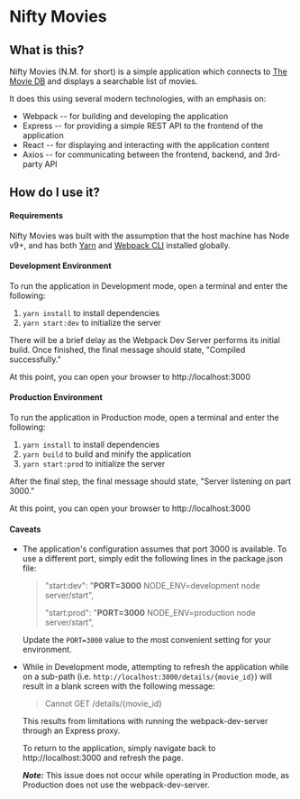 # Nifty Movies

## What is this?

Nifty Movies (N.M. for short) is a simple application which connects to
[The Movie DB](https://www.themoviedb.org) and displays a searchable list of movies.

It does this using several modern technologies, with an emphasis on:
* Webpack -- for building and developing the application
* Express -- for providing a simple REST API to the frontend of the application
* React -- for displaying and interacting with the application content
* Axios -- for communicating between the frontend, backend, and 3rd-party API

## How do I use it?

#### Requirements
Nifty Movies was built with the assumption that the host machine has Node v9+, and has both [Yarn](https://www.npmjs.com/package/yarn) and [Webpack CLI](https://www.npmjs.com/package/webpack-cli) installed globally.

#### Development Environment
To run the application in Development mode, open a terminal and enter the following:

1. `yarn install` to install dependencies
2. `yarn start:dev` to initialize the server

There will be a brief delay as the Webpack Dev Server performs its initial build. Once finished, the final message should state, "Compiled successfully."

At this point, you can open your browser to http://localhost:3000

#### Production Environment
To run the application in Production mode, open a terminal and enter the following:

1. `yarn install` to install dependencies
2. `yarn build` to build and minify the application
3. `yarn start:prod` to initialize the server

After the final step, the final message should state, "Server listening on part 3000."

At this point, you can open your browser to http://localhost:3000

#### Caveats

- The application's configuration assumes that port 3000 is available. To use a different port, simply edit the following lines in the package.json file:

  > "start:dev": "**PORT=3000** NODE_ENV=development node server/start",
  >
  > "start:prod": "**PORT=3000** NODE_ENV=production node server/start",

  Update the `PORT=3000` value to the most convenient setting for your environment.

- While in Development mode, attempting to refresh the application while on a sub-path (i.e. `http://localhost:3000/details/{movie_id}`) will result in a blank screen with the following message:
  > Cannot GET /details/{movie_id}

  This results from limitations with running the webpack-dev-server through an Express proxy.

  To return to the application, simply navigate back to http://localhost:3000 and refresh the page.

  ***Note:*** This issue does not occur while operating in Production mode, as Production does not use the webpack-dev-server.
